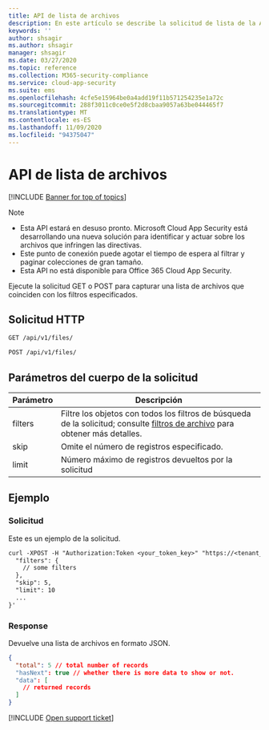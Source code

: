 ```yaml
---
title: API de lista de archivos
description: En este artículo se describe la solicitud de lista de la API de archivos de Cloud App Security.
keywords: ''
author: shsagir
ms.author: shsagir
manager: shsagir
ms.date: 03/27/2020
ms.topic: reference
ms.collection: M365-security-compliance
ms.service: cloud-app-security
ms.suite: ems
ms.openlocfilehash: 4cfe5e15964be0a4add19f11b571254235e1a72c
ms.sourcegitcommit: 288f3011c0ce0e5f2d8cbaa9057a63be044465f7
ms.translationtype: MT
ms.contentlocale: es-ES
ms.lasthandoff: 11/09/2020
ms.locfileid: "94375047"
---
```

# <a name="list---files-api"></a>API de lista de archivos

[!INCLUDE [Banner for top of topics](includes/banner.md)]

> [!NOTE]
>
> - Esta API estará en desuso pronto. Microsoft Cloud App Security está desarrollando una nueva solución para identificar y actuar sobre los archivos que infringen las directivas.
> - Este punto de conexión puede agotar el tiempo de espera al filtrar y paginar colecciones de gran tamaño.
> - Esta API no está disponible para Office 365 Cloud App Security.

Ejecute la solicitud GET o POST para capturar una lista de archivos que coinciden con los filtros especificados.

## <a name="http-request"></a>Solicitud HTTP

```rest
GET /api/v1/files/
```

```rest
POST /api/v1/files/
```

## <a name="request-body-parameters"></a>Parámetros del cuerpo de la solicitud

| Parámetro | Descripción |
| --- | --- |
| filters | Filtre los objetos con todos los filtros de búsqueda de la solicitud; consulte [filtros de archivo](api-files.md#filters) para obtener más detalles. |
| skip | Omite el número de registros especificado. |
| limit | Número máximo de registros devueltos por la solicitud |

## <a name="example"></a>Ejemplo

### <a name="request"></a>Solicitud

Este es un ejemplo de la solicitud.

```rest
curl -XPOST -H "Authorization:Token <your_token_key>" "https://<tenant_id>.<tenant_region>.contoso.com/api/v1/files/" -d '{
  "filters": {
    // some filters
  },
  "skip": 5,
  "limit": 10
  ...
}'
```

### <a name="response"></a>Response

Devuelve una lista de archivos en formato JSON.

```json
{
  "total": 5 // total number of records
  "hasNext": true // whether there is more data to show or not.
  "data": [
    // returned records
  ]
}
```

[!INCLUDE [Open support ticket](includes/support.md)]
